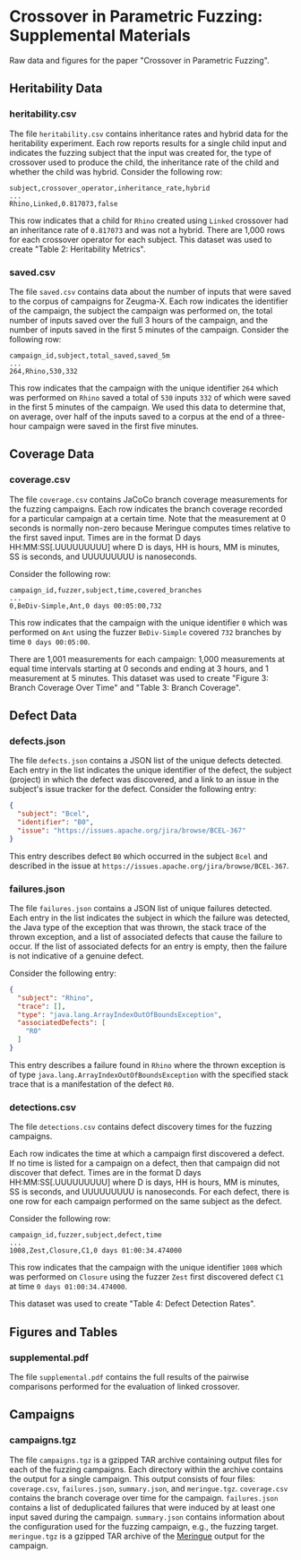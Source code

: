 # Crossover in Parametric Fuzzing: Supplemental Materials

Raw data and figures for the paper "Crossover in Parametric Fuzzing".

## Heritability Data

### heritability.csv

The file `heritability.csv` contains inheritance rates and hybrid data for the heritability experiment.
Each row reports results for a single child input and indicates the fuzzing subject that the input was created for, the
type of crossover used to produce the child, the inheritance rate of the child and whether the child was hybrid.
Consider the following row:

```
subject,crossover_operator,inheritance_rate,hybrid
...
Rhino,Linked,0.817073,false
```

This row indicates that a child for `Rhino` created using `Linked` crossover had an inheritance rate of `0.817073` and
was not a hybrid.
There are 1,000 rows for each crossover operator for each subject.
This dataset was used to create "Table 2: Heritability Metrics".

### saved.csv

The file ``saved.csv`` contains data about the number of inputs that were saved to the corpus of campaigns for
Zeugma-X.
Each row indicates the identifier of the campaign, the subject the campaign was performed on, the total number of inputs
saved over the full 3 hours of the campaign, and the number of inputs saved in the first 5 minutes of the campaign.
Consider the following row:

```
campaign_id,subject,total_saved,saved_5m
...
264,Rhino,530,332
```

This row indicates that the campaign with the unique identifier `264` which was performed on `Rhino` saved a total of
`530` inputs `332` of which were saved in the first 5 minutes of the campaign.
We used this data to determine that, on average, over half of the inputs saved to a corpus at the end of a three-hour
campaign were saved in the first five minutes.

## Coverage Data

### coverage.csv

The file `coverage.csv` contains JaCoCo branch coverage measurements for the fuzzing campaigns.
Each row indicates the branch coverage recorded for a particular campaign at a certain time.
Note that the measurement at 0 seconds is normally non-zero because Meringue computes times relative to the first saved
input.
Times are in the format D days HH:MM:SS[.UUUUUUUUU] where D is days, HH is hours, MM is minutes, SS is seconds, and
UUUUUUUUU is nanoseconds.

Consider the following row:

```
campaign_id,fuzzer,subject,time,covered_branches
...
0,BeDiv-Simple,Ant,0 days 00:05:00,732
```

This row indicates that the campaign with the unique identifier `0` which was performed on `Ant` using the
fuzzer `BeDiv-Simple` covered `732` branches by time `0 days 00:05:00`.

There are 1,001 measurements for each campaign: 1,000 measurements at equal time intervals starting at 0 seconds and
ending at 3 hours, and 1 measurement at 5 minutes.
This dataset was used to create "Figure 3: Branch Coverage Over Time" and "Table 3: Branch Coverage".

## Defect Data

### defects.json

The file `defects.json` contains a JSON list of the unique defects detected.
Each entry in the list indicates the unique identifier of the defect, the subject (project) in which the defect was
discovered, and a link to an issue in the subject's issue tracker for the defect.
Consider the following entry:

```JSON
{
  "subject": "Bcel",
  "identifier": "B0",
  "issue": "https://issues.apache.org/jira/browse/BCEL-367"
}
```

This entry describes defect `B0` which occurred in the subject `Bcel`
and described in the issue at `https://issues.apache.org/jira/browse/BCEL-367`.

### failures.json

The file `failures.json` contains a JSON list of unique failures detected.
Each entry in the list indicates the subject in which the failure was detected, the Java type of the exception that was
thrown, the stack trace of the thrown exception, and a list of associated defects that cause the failure to occur.
If the list of associated defects for an entry is empty, then the failure is not indicative of a genuine defect.

Consider the following entry:

```JSON
{
  "subject": "Rhino",
  "trace": [],
  "type": "java.lang.ArrayIndexOutOfBoundsException",
  "associatedDefects": [
    "R0"
  ]
}
```

This entry describes a failure found in `Rhino` where the thrown exception is of
type `java.lang.ArrayIndexOutOfBoundsException` with the specified stack trace that is a manifestation of the
defect `R0`.

### detections.csv

The file `detections.csv` contains defect discovery times for the fuzzing campaigns.

Each row indicates the time at which a campaign first discovered a defect.
If no time is listed for a campaign on a defect, then that campaign did not discover that defect.
Times are in the format D days HH:MM:SS[.UUUUUUUUU] where D is days, HH is hours, MM is minutes, SS is seconds, and
UUUUUUUUU is nanoseconds.
For each defect, there is one row for each campaign performed on the same subject as the defect.

Consider the following row:

```
campaign_id,fuzzer,subject,defect,time
...
1008,Zest,Closure,C1,0 days 01:00:34.474000
```

This row indicates that the campaign with the unique identifier `1008` which was performed on `Closure` using the
fuzzer `Zest` first discovered defect `C1` at time `0 days 01:00:34.474000`.

This dataset was used to create "Table 4: Defect Detection Rates".

## Figures and Tables

### supplemental.pdf

The file `supplemental.pdf` contains the full results of the pairwise comparisons performed for the evaluation of linked
crossover.

## Campaigns

### campaigns.tgz

The file `campaigns.tgz` is a gzipped TAR archive containing output files for each of the fuzzing campaigns.
Each directory within the archive contains the output for a single campaign.
This output consists of four files: `coverage.csv`, `failures.json`, `summary.json`, and `meringue.tgz`.
`coverage.csv` contains the branch coverage over time for the campaign.
`failures.json` contains a list of deduplicated failures that were induced by at least one input saved during
the campaign.
`summary.json` contains information about the configuration used for the fuzzing campaign, e.g., the fuzzing
target.
`meringue.tgz` is a gzipped TAR archive of the [Meringue](https://github.com/neu-se/meringue) output for the campaign.

